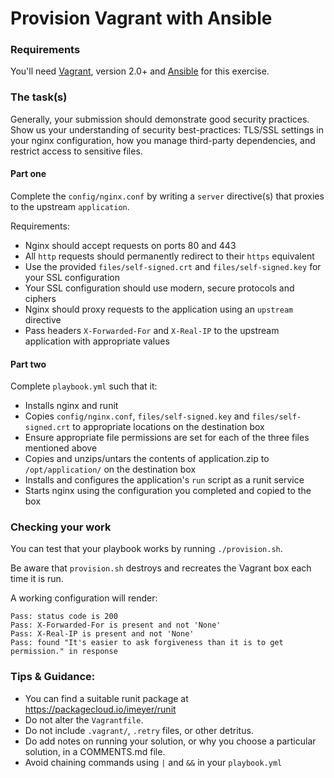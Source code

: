 # Provision Vagrant with Ansible

### Requirements

You'll need [Vagrant](https://www.vagrantup.com/), version 2.0+ and [Ansible](https://docs.ansible.com/ansible/intro_installation.html) for this exercise.

### The task(s)

Generally, your submission should demonstrate good security practices. Show us your understanding of security best-practices: TLS/SSL settings in your nginx configuration, how you manage third-party dependencies, and restrict access to sensitive files.

#### Part one

Complete the `config/nginx.conf` by writing a `server` directive(s) that proxies to the upstream `application`.

Requirements:

- Nginx should accept requests on ports 80 and 443
- All `http` requests should permanently redirect to their `https` equivalent
- Use the provided `files/self-signed.crt` and `files/self-signed.key` for your SSL configuration
- Your SSL configuration should use modern, secure protocols and ciphers
- Nginx should proxy requests to the application using an `upstream` directive
- Pass headers `X-Forwarded-For` and `X-Real-IP` to the upstream application with appropriate values

#### Part two

Complete `playbook.yml` such that it:

- Installs nginx and runit
- Copies `config/nginx.conf`, `files/self-signed.key` and `files/self-signed.crt` to appropriate locations on the destination box
- Ensure appropriate file permissions are set for each of the three files mentioned above
- Copies and unzips/untars the contents of application.zip to `/opt/application/` on the destination box
- Installs and configures the application's `run` script as a runit service
- Starts nginx using the configuration you completed and copied to the box

### Checking your work

You can test that your playbook works by running `./provision.sh`.

Be aware that `provision.sh` destroys and recreates the Vagrant box each time it is run.

A working configuration will render:

```
Pass: status code is 200
Pass: X-Forwarded-For is present and not 'None'
Pass: X-Real-IP is present and not 'None'
Pass: found "It's easier to ask forgiveness than it is to get permission." in response
```

### Tips & Guidance:

- You can find a suitable runit package at https://packagecloud.io/imeyer/runit
- Do not alter the `Vagrantfile`.
- Do not include `.vagrant/`, `.retry` files, or other detritus.
- Do add notes on running your solution, or why you choose a particular solution, in a COMMENTS.md file.
- Avoid chaining commands using `|` and `&&` in your `playbook.yml`
